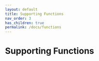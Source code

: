 ```yaml
---
layout: default
title: Supporting Functions
nav_order: 3
has_children: true
permalink: /docs/functions
---
```


# Supporting Functions

